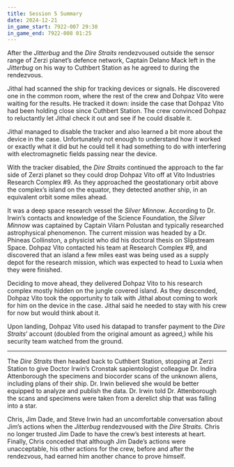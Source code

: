 ```yaml
---
title: Session 5 Summary
date: 2024-12-21
in_game_start: 7922-007 29:30
in_game_end: 7922-008 01:25
---
```


After the *Jitterbug* and the *Dire Straits* rendezvoused outside the sensor range of Zerzi planet’s defence network, Captain Delano Mack left in the *Jitterbug* on his way to Cuthbert Station as he agreed to during the rendezvous.

Jithal had scanned the ship for tracking devices or signals. He discovered one in the common room, where the rest of the crew and Dohpaz Vito were waiting for the results. He tracked it down: inside the case that Dohpaz Vito had been holding close since Cuthbert Station. The crew convinced Dohpaz to reluctantly let Jithal check it out and see if he could disable it. 

Jithal managed to disable the tracker and also learned a bit more about the device in the case. Unfortunately not enough to understand how it worked or exactly what it did but he could tell it had something to do with interfering with electromagnetic fields passing near the device.

With the tracker disabled, the *Dire Straits* continued the approach to the far side of Zerzi planet so they could drop Dohpaz Vito off at Vito Industries Research Complex \#9. As they approached the geostationary orbit above the complex’s island on the equator, they detected another ship, in an equivalent orbit some miles ahead. 

It was a deep space research vessel the *Silver Minnow*. According to Dr. Irwin’s contacts and knowledge of the Science Foundation, the *Silver Minnow* was captained by Captain Vilarn Polustan and typically researched astrophysical phenomenon. The current mission was headed by a Dr. Phineas Collinston, a physicist who did his doctoral thesis on Slipstream Space. Dohpaz Vito contacted his team at Research Complex \#9, and discovered that an island a few miles east was being used as a supply depot for the research mission, which was expected to head to Luxia when they were finished.

Deciding to move ahead, they delivered Dohpaz Vito to his research complex mostly hidden on the jungle covered island. As they descended, Dohpaz Vito took the opportunity to talk with Jithal about coming to work for him on the device in the case.  Jithal said he needed to stay with his crew for now but would think about it.

Upon landing, Dohpaz Vito used his datapad to transfer payment to the *Dire Straits*’ account (doubled from the original amount as agreed,) while his security team watched from the ground.

---

The *Dire Straits* then headed back to Cuthbert Station, stopping at Zerzi Station to give Doctor Irwin’s Cronstak sapientologist colleague Dr. Indira Attenborough the specimens and biocorder scans of the unknown aliens, including plans of their ship.  Dr. Irwin believed she would be better equipped to analyze and publish the data. Dr. Irwin told Dr. Attenborough the scans and specimens were taken from a derelict ship that was falling into a star.

Chris, Jim Dade, and Steve Irwin had an uncomfortable conversation about Jim’s actions when the *Jitterbug* rendezvoused with the *Dire Straits.* Chris no longer trusted Jim Dade to have the crew’s best interests at heart. Finally, Chris conceded that although Jim Dade’s actions were unacceptable, his other actions for the crew, before and after the rendezvous, had earned him another chance to prove himself.